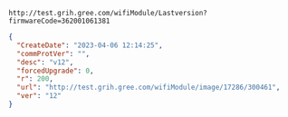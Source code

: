 `http://test.grih.gree.com/wifiModule/Lastversion?firmwareCode=362001061381`

```json
{
  "CreateDate": "2023-04-06 12:14:25",
  "commProtVer": "",
  "desc": "v12",
  "forcedUpgrade": 0,
  "r": 200,
  "url": "http://test.grih.gree.com/wifiModule/image/17286/300461",
  "ver": "12"
}
```